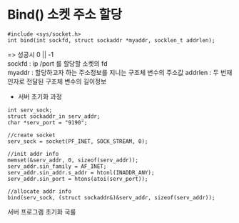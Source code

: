 # Bind() 소켓 주소 할당

```
#include <sys/socket.h>
int bind(int sockfd, struct sockaddr *myaddr, socklen_t addrlen);
```
=> 성공시 0  || -1   
sockfd : ip /port 를 할당할 소켓의 fd  
myaddr : 할당하고자 하는 주소정보를 지니는 구조체 변수의 주소값
addrlen : 두 번재 인자로 전달된 구조체 변수의 길이정보

- 서버 초기화 과정
```
int serv_sock;
struct sockaddr_in serv_addr;
char *serv_port = "9190";

//create socket
serv_sock = socket(PF_INET, SOCK_STREAM, 0);

//init addr info
memset(&serv_addr, 0, sizeof(serv_addr));
serv_addr.sin_family = AF_INET;
serv_addr.sin_addr.s_addr = htonl(INADDR_ANY);
serv_addr.sin_port = htons(atoi(serv_port));

//allocate addr info
bind(serv_sock, (struct sockaddr&)&serv_addr, sizeof(serv_addr));
```
서버 프로그램 초기화 국룰
